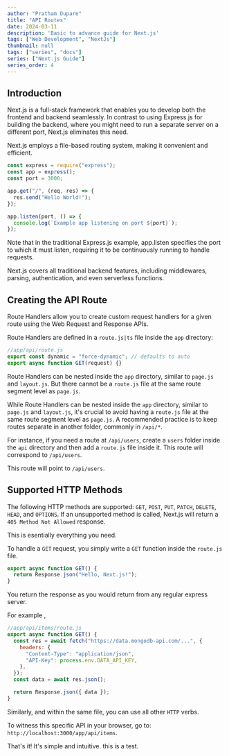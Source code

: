 ```yaml
---
author: "Pratham Dupare"
title: "API Routes"
date: 2024-03-11
description: 'Basic to advance guide for Next.js'
tags: ["Web Development", "NextJs"]
thumbnail: null
tags: ["series", "docs"]
series: ["Next.js Guide"]
series_order: 4
---
```


## Introduction

Next.js is a full-stack framework that enables you to develop both the frontend and backend seamlessly. In contrast to using Express.js for building the backend, where you might need to run a separate server on a different port, Next.js eliminates this need.

Next.js employs a file-based routing system, making it convenient and efficient.

```javascript
const express = require("express");
const app = express();
const port = 3000;

app.get("/", (req, res) => {
  res.send("Hello World!");
});

app.listen(port, () => {
  console.log(`Example app listening on port ${port}`);
});
```

Note that in the traditional Express.js example, app.listen specifies the port to which it must listen, requiring it to be continuously running to handle requests.

Next.js covers all traditional backend features, including middlewares, parsing, authentication, and even serverless functions.

## Creating the API Route

Route Handlers allow you to create custom request handlers for a given route using the Web Request
and Response
APIs.

Route Handlers are defined in a `route.js|ts` file inside the `app` directory:

```javascript
//app/api/route.js
export const dynamic = "force-dynamic"; // defaults to auto
export async function GET(request) {}
```

Route Handlers can be nested inside the `app` directory, similar to `page.js` and `layout.js`. But there cannot be a `route.js` file at the same route segment level as `page.js`.

While Route Handlers can be nested inside the `app` directory, similar to `page.js` and `layout.js`, it's crucial to avoid having a `route.js` file at the same route segment level as `page.js`. A recommended practice is to keep routes separate in another folder, commonly in `/api/*`.

For instance, if you need a route at `/api/users`, create a `users` folder inside the `api` directory and then add a `route.js` file inside it. This route will correspond to `/api/users`.

This route will point to `/api/users`.

## Supported HTTP Methods

The following HTTP methods
are supported: `GET`, `POST`, `PUT`, `PATCH`, `DELETE`, `HEAD`, and `OPTIONS`. If an unsupported method is called, Next.js will return a `405 Method Not Allowed` response.

This is esentially everything you need.

To handle a `GET` request, you simply write a `GET` function inside the `route.js` file.

```javascript
export async function GET() {
  return Response.json("Hello, Next.js!");
}
```

You return the response as you would return from any regular express server.

For example ,

```javascript
//app/api/items/route.js
export async function GET() {
  const res = await fetch("https://data.mongodb-api.com/...", {
    headers: {
      "Content-Type": "application/json",
      "API-Key": process.env.DATA_API_KEY,
    },
  });
  const data = await res.json();

  return Response.json({ data });
}
```

Similarly, and within the same file, you can use all other `HTTP` verbs.

To witness this specific API in your browser, go to: `http://localhost:3000/app/api/items`.

That's it! It's simple and intuitive.
this is a test.
